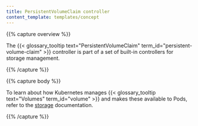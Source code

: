 ```yaml
---
title: PersistentVolumeClaim controller
content_template: templates/concept
---
```


{{% capture overview %}}

The {{< glossary_tooltip text="PersistentVolumeClaim" term_id="persistent-volume-claim" >}}
controller is part of a set of built-in controllers for storage management.

{{% /capture %}}

{{% capture body %}}

To learn about how Kubernetes manages {{< glossary_tooltip text="Volumes" term_id="volume" >}}
and makes these available to Pods, refer to the [storage](/docs/concepts/storage/persistent-volumes/) documentation.

{{% /capture %}}
